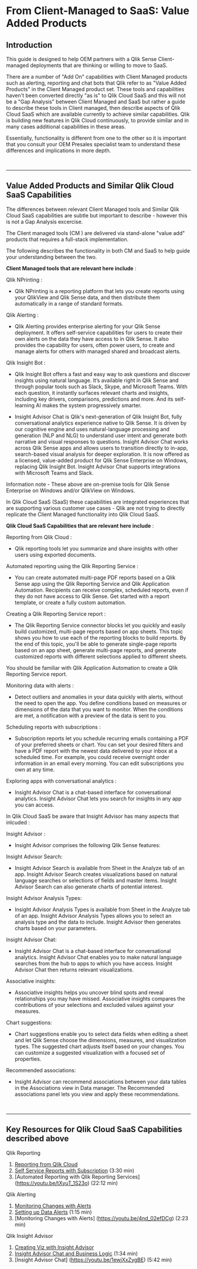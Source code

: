 # From Client-Managed to SaaS: **Value Added Products**

## Introduction
This guide is designed to help OEM partners with a Qlik Sense Client-managed deployments that are thinking or willing to move to SaaS.

There are a number of "Add On" capabilities with Client Managed products such as alerting, reporting and chat bots that Qlik refer to as "Value Added Products" in the Client  Managed product set. These tools and capabilities haven't been converted directly "as is" to Qlik Cloud SaaS and this will not be a "Gap Analysis" between Client Managed and SaaS but rather a guide to describe these tools in Client managed, then describe aspects of Qlik Cloud SaaS which are available currently to achieve similar capabilities. Qlik is building new features in Qlik Cloud continuously, to provide similar and in many cases additional capabilities in these areas.

Essentially, functionality is different from one to the other so it is important that you consult your OEM Presales specialist team to understand these differences and implications in more depth.


&nbsp;
___
## Value Added Products and Similar Qlik Cloud SaaS Capabilities

The differences between relevant Client Managed tools and Similar Qlik Cloud SaaS capabilities are subtle but important to describe - however this is not a Gap Analysis excercise.

The Client managed tools (CM ) are delivered via stand-alone "value add" products that requires a full-stack implementation. 

The following describes the functionality in both CM and SaaS to help guide your understanding between the two.

**Client Managed tools that are relevant here include** :

Qlik NPrinting :

- Qlik NPrinting is a reporting platform that lets you create reports using your QlikView and Qlik Sense data, and then distribute them automatically in a range of standard formats.

Qlik Alerting :

- Qlik Alerting provides enterprise alerting for your Qlik Sense deployment. It offers self-service capabilities for users to create their own alerts on the data they have access to in Qlik Sense. It also provides the capability for users, often power users, to create and manage alerts for others with managed shared and broadcast alerts.

Qlik Insight Bot :

- Qlik Insight Bot offers a fast and easy way to ask questions and discover insights using natural language. It’s available right in Qlik Sense and through popular tools such as Slack, Skype, and Microsoft Teams. With each question, it instantly surfaces relevant charts and insights, including key drivers, comparisons, predictions and more. And its self-learning AI makes the system progressively smarter.

- Insight Advisor Chat is Qlik's next-generation of Qlik Insight Bot, fully conversational analytics experience native to Qlik Sense. It is driven by our cognitive engine and uses natural-language processing and generation (NLP and NLG) to understand user intent and generate both narrative and visual responses to questions. Insight Advisor Chat works across Qlik Sense apps and allows users to transition directly to in-app, search-based visual analysis for deeper exploration. It is now offered as a licensed, value-added product for Qlik Sense Enterprise on Windows, replacing Qlik Insight Bot. Insight Advisor Chat supports integrations with Microsoft Teams and Slack.

Information note - These above are on-premise tools for Qlik Sense Enterprise on Windows and/or QlikView on Windows.

In Qlik Cloud SaaS (SaaS) these capabilities are integrated experiences that are supporting various customer use cases - Qlik are not trying to directly replicate the Client Managed functionality into Qlik Cloud SaaS.



**Qlik Cloud SaaS Capabilities that are relevant here include** :

Reporting from Qlik Cloud :

- Qlik reporting tools let you summarize and share insights with other users using exported documents.

Automated reporting using the Qlik Reporting Service :

- You can create automated multi-page PDF reports based on a Qlik Sense app using the Qlik Reporting Service and Qlik Application Automation. Recipients can receive complex, scheduled reports, even if they do not have access to Qlik Sense. Get started with a report template, or create a fully custom automation.

Creating a Qlik Reporting Service report :

- The Qlik Reporting Service connector blocks let you quickly and easily build customized, multi-page reports based on app sheets. This topic shows you how to use each of the reporting blocks to build reports. By the end of this topic, you'll be able to generate single-page reports based on an app sheet, generate multi-page reports, and generate customized reports with different selections applied to different sheets.

You should be familiar with Qlik Application Automation to create a Qlik Reporting Service report.

Monitoring data with alerts :

- Detect outliers and anomalies in your data quickly with alerts, without the need to open the app. You define conditions based on measures or dimensions of the data that you want to monitor. When the conditions are met, a notification with a preview of the data is sent to you.

Scheduling reports with subscriptions :

- Subscription reports let you schedule recurring emails containing a PDF of your preferred sheets or chart. You can set your desired filters and have a PDF report with the newest data delivered to your inbox at a scheduled time. For example, you could receive overnight order information in an email every morning. You can edit subscriptions you own at any time.


Exploring apps with conversational analytics :

- Insight Advisor Chat is a chat-based interface for conversational analytics. Insight Advisor Chat lets you search for insights in any app you can access.

In Qlik Cloud SaaS be aware that Insight Advisor has many aspects that inlcuded :

Insight Advisor :

- Insight Advisor comprises the following Qlik Sense features:

Insight Advisor Search: 

- Insight Advisor Search is available from Sheet in the Analyze tab of an app. Insight Advisor Search creates visualizations based on natural language searches or selections of fields and master items. Insight Advisor Search can also generate charts of potential interest.

Insight Advisor Analysis Types: 

- Insight Advisor Analysis Types is available from Sheet in the Analyze tab of an app. Insight Advisor Analysis Types allows you to select an analysis type and the data to include. Insight Advisor then generates charts based on your parameters.

Insight Advisor Chat: 

- Insight Advisor Chat is a chat-based interface for conversational analytics. Insight Advisor Chat enables you to make natural language searches from the hub to apps to which you have access. Insight Advisor Chat then returns relevant visualizations.

Associative insights: 

- Associative insights helps you uncover blind spots and reveal relationships you may have missed. Associative insights compares the contributions of your selections and excluded values against your measures.

Chart suggestions: 

- Chart suggestions enable you to select data fields when editing a sheet and let Qlik Sense choose the dimensions, measures, and visualization types. The suggested chart adjusts itself based on your changes. You can customize a suggested visualization with a focused set of properties.

Recommended associations: 

- Insight Advisor can recommend associations between your data tables in the Associations view in Data manager. The Recommended associations panel lets you view and apply these recommendations.


&nbsp;
___
## Key Resources for Qlik Cloud SaaS Capabilities described above


Qlik Reporting

1. [Reporting from Qlik Cloud](https://help.qlik.com/en-US/cloud-services/Subsystems/Hub/Content/Sense_Hub/Reporting/SaaS-reporting-intro.htm)
2. [Self Service Reports with Subscription](https://youtu.be/GydNMmIK4cs) (3:30 min)
3. [Automated Reporting with Qlik Reporting Services] (https://youtu.be/tXyuT_1S23o) (22:12 min)

Qlik Alerting

1. [Monitoring Changes with Alerts](https://help.qlik.com/en-US/cloud-services/Subsystems/Hub/Content/Sense_Hub/Alerting/monitoring-changes-with-alerts.htm)
2. [Setting up Data Alerts](https://youtu.be/AbFTcpzvsfc) (1:15 min)
3. [Monitoring Changes with Alerts] (https://youtu.be/4nd_02efDCg) (2:23 min)


Qlik Insight Advisor

1. [Creating Viz with Insight Advisor](https://help.qlik.com/en-US/cloud-services/Subsystems/Hub/Content/Sense_Hub/Insights/insight-advisor-create-visualizations.htm)
2. [Insight Advisor Chat and Business Logic](https://youtu.be/PO7GwxfdfFQ) (1:34 min)
3. [Insight Advisor Chat] (https://youtu.be/1ewjXxZygBE) (5:42 min)







